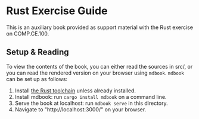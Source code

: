 # Rust Exercise Guide
This is an auxiliary book provided as support material with the Rust exercise on COMP.CE.100.

## Setup & Reading
To view the contents of the book, you can either read the sources in src/, or you can read the rendered version on your browser using `mdbook`. `mdbook` can be set up as follows:

1. Install [the Rust toolchain](https://rustup.rs/) unless already installed.
2. Install mdbook: run `cargo install mdbook` on a command line.
3. Serve the book at localhost: run `mdbook serve` in this directory.
4. Navigate to "http://localhost:3000/" on your browser.
